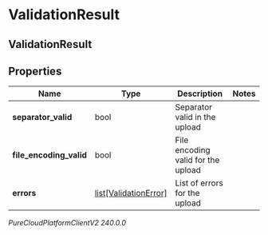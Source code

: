 # ValidationResult

## ValidationResult

## Properties

|Name | Type | Description | Notes|
|------------ | ------------- | ------------- | -------------|
| **separator_valid** | bool | Separator valid in the upload | |
| **file_encoding_valid** | bool | File encoding valid for the upload | |
| **errors** | [list[ValidationError]](ValidationError) | List of errors for the upload | |



_PureCloudPlatformClientV2 240.0.0_
